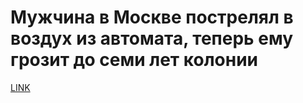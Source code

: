 # Мужчина в Москве пострелял в воздух из автомата, теперь ему грозит до семи лет колонии



[LINK](https://varlamov.ru/2173005.html)
